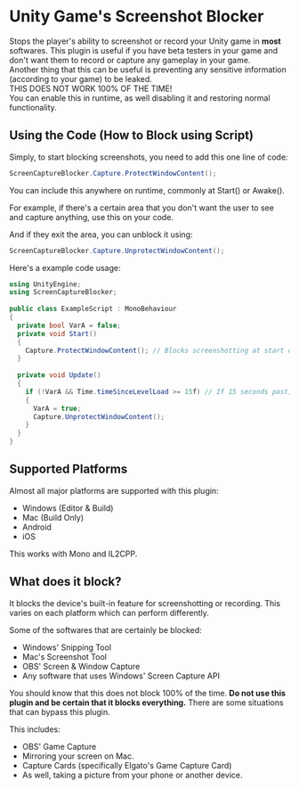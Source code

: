 # Unity Game's Screenshot Blocker
<p>
Stops the player's ability to screenshot or record your Unity game in <strong>most</strong> softwares. This plugin is useful if you have beta testers in your game and don't want them to record or capture any gameplay in your game.<br>
Another thing that this can be useful is preventing any sensitive information (according to your game) to be leaked.<br>
THIS DOES NOT WORK 100% OF THE TIME!<br>
You can enable this in runtime, as well disabling it and restoring normal functionality.
</p>

## Using the Code (How to Block using Script)
Simply, to start blocking screenshots, you need to add this one line of code:
```c#
ScreenCaptureBlocker.Capture.ProtectWindowContent();
```
You can include this anywhere on runtime, commonly at Start() or Awake().

For example, if there's a certain area that you don't want the user to see and capture anything, use this on your code.

And if they exit the area, you can unblock it using:
```c#
ScreenCaptureBlocker.Capture.UnprotectWindowContent();
```
Here's a example code usage:
```c#
using UnityEngine;
using ScreenCaptureBlocker;
    
public class ExampleScript : MonoBehaviour 
{
  private bool VarA = false;
  private void Start()
  {
    Capture.ProtectWindowContent(); // Blocks screenshotting at start of the game.
  }
  
  private void Update()
  {
    if (!VarA && Time.timeSinceLevelLoad >= 15f) // If 15 seconds past, unblock screenshotting.
    {
      VarA = true;
      Capture.UnprotectWindowContent();
    }
  }
}
```
## Supported Platforms
Almost all major platforms are supported with this plugin:
 - Windows (Editor & Build)
 - Mac (Build Only)
 - Android
 - iOS

This works with Mono and IL2CPP.
 
## What does it block?
It blocks the device's built-in feature for screenshotting or recording. This varies on each platform which can perform differently. 

Some of the softwares that are certainly be blocked:

 - Windows' Snipping Tool
 - Mac's Screenshot Tool
 - OBS' Screen & Window Capture
 - Any software that uses Windows' Screen Capture API

You should know that this does not block 100% of the time. **Do not use this plugin and be certain that it blocks everything.** There are some situations that can bypass this plugin.

This includes:
- OBS' Game Capture
- Mirroring your screen on Mac.
- Capture Cards (specifically Elgato's Game Capture Card)
- As well, taking a picture from your phone or another device.

